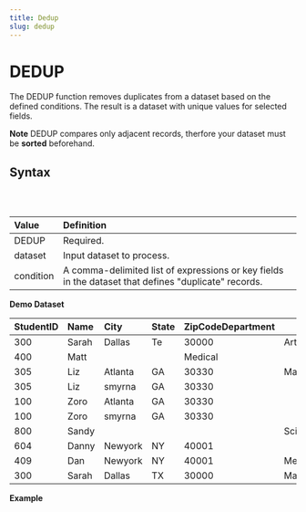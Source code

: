 ```yaml
---
title: Dedup
slug: dedup
---
```


# DEDUP

The DEDUP function removes duplicates from a dataset based on the defined conditions. The result is a dataset with unique values for selected fields.

**Note** DEDUP compares only adjacent records, therfore your dataset must be **sorted** beforehand.

## Syntax

<pre>
<EclCode code="DEDUP(dataset, [, condition])">
</EclCode>
</pre>

| Value     | Definition                                                                                           |
| :-------- | :--------------------------------------------------------------------------------------------------- |
| DEDUP     | Required.                                                                                            |
| dataset   | Input dataset to process.                                                                            |
| condition | A comma-delimited list of expressions or key fields in the dataset that defines "duplicate" records. |

**Demo Dataset**

| StudentID | Name  | City    | State | ZipCodeDepartment |         |
| :-------- | :---- | :------ | :---- | :---------------- | ------- |
| 300       | Sarah | Dallas  | Te    | 30000             | Art     |
| 400       | Matt  |         |       | Medical           |
| 305       | Liz   | Atlanta | GA    | 30330             | Math    |
| 305       | Liz   | smyrna  | GA    | 30330             |
| 100       | Zoro  | Atlanta | GA    | 30330             |
| 100       | Zoro  | smyrna  | GA    | 30330             |
| 800       | Sandy |         |       |                   | Science |
| 604       | Danny | Newyork | NY    | 40001             |
| 409       | Dan   | Newyork | NY    | 40001             | Medical |
| 300       | Sarah | Dallas  | TX    | 30000             | Math    |

**Example**

<pre>
<EclCode 
id="DedupExp_1"
tryMe="DedupExp_1"
code="/*
DEDUP Example:
Deduping the input dataset based on different fields.
Keep in mind that for DEDUP your dataset must be sorted.
*/

Student_Rec := RECORD
  INTEGER   StudentID;
  STRING    Name;
  STRING    City;
  STRING2   State;
  STRING5   ZipCode;
  STRING    Department;
END;

Student_DS := DATASET([
              {300,	'Sarah', 'Dallas',	'Te',	'30000',	'Art'},
              {400,	'Matt',	 	'',		     '',  '',       'Medical'},
              {305,	'Liz',	 'Atlanta',	'GA',	'30330',  'Math'},	
              {305,	'Liz',	 'smyrna',	'GA',	'30330',  ''},	
              {100,	'Zoro',	 'Atlanta',	'GA',	'30330',  ''},	
              {100,	'Zoro',  'smyrna',	'GA',	'30330',  ''},	
              {800,	'Sandy', '',		     '',  '',       'Science'},
              {604, 'Danny', 'Newyork',	'NY',	'40001',  ''},	
              {409,	'Dan',   'Newyork',	'NY',	'40001',	'Medical'},
              {300,	'Sarah', 'Dallas',	'Te',	'30000',	'Math'}],
              Student_Rec);

// Sorting Student_DS dataset 
SortDS := SORT(Student_DS, StudentID, Name, City, State, ZipCode, Department);

DupMe := DEDUP(SortDS, StudentID, Name);
OUTPUT(DupMe, NAMED('DupMe'));

DupExp := DEDUP(SortDS, Name, Department);
OUTPUT(DupExp, NAMED('DupExp'));">
</EclCode>
</pre>
